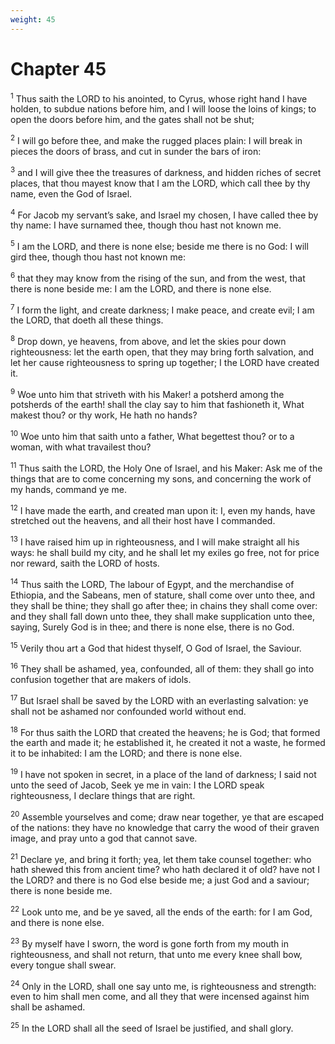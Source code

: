 ```yaml
---
weight: 45
---
```


# Chapter 45

<sup>1</sup> Thus saith the LORD to his anointed, to Cyrus, whose right hand I have holden, to subdue nations before him, and I will loose the loins of kings; to open the doors before him, and the gates shall not be shut; 

<sup>2</sup> I will go before thee, and make the rugged places plain: I will break in pieces the doors of brass, and cut in sunder the bars of iron: 

<sup>3</sup> and I will give thee the treasures of darkness, and hidden riches of secret places, that thou mayest know that I am the LORD, which call thee by thy name, even the God of Israel. 

<sup>4</sup> For Jacob my servant’s sake, and Israel my chosen, I have called thee by thy name: I have surnamed thee, though thou hast not known me. 

<sup>5</sup> I am the LORD, and there is none else; beside me there is no God: I will gird thee, though thou hast not known me: 

<sup>6</sup> that they may know from the rising of the sun, and from the west, that there is none beside me: I am the LORD, and there is none else. 

<sup>7</sup> I form the light, and create darkness; I make peace, and create evil; I am the LORD, that doeth all these things. 

<sup>8</sup> Drop down, ye heavens, from above, and let the skies pour down righteousness: let the earth open, that they may bring forth salvation, and let her cause righteousness to spring up together; I the LORD have created it. 

<sup>9</sup> Woe unto him that striveth with his Maker! a potsherd among the potsherds of the earth! shall the clay say to him that fashioneth it, What makest thou? or thy work, He hath no hands? 

<sup>10</sup> Woe unto him that saith unto a father, What begettest thou? or to a woman, with what travailest thou? 

<sup>11</sup> Thus saith the LORD, the Holy One of Israel, and his Maker: Ask me of the things that are to come concerning my sons, and concerning the work of my hands, command ye me. 

<sup>12</sup> I have made the earth, and created man upon it: I, even my hands, have stretched out the heavens, and all their host have I commanded. 

<sup>13</sup> I have raised him up in righteousness, and I will make straight all his ways: he shall build my city, and he shall let my exiles go free, not for price nor reward, saith the LORD of hosts. 

<sup>14</sup> Thus saith the LORD, The labour of Egypt, and the merchandise of Ethiopia, and the Sabeans, men of stature, shall come over unto thee, and they shall be thine; they shall go after thee; in chains they shall come over: and they shall fall down unto thee, they shall make supplication unto thee, saying, Surely God is in thee; and there is none else, there is no God. 

<sup>15</sup> Verily thou art a God that hidest thyself, O God of Israel, the Saviour. 

<sup>16</sup> They shall be ashamed, yea, confounded, all of them: they shall go into confusion together that are makers of idols. 

<sup>17</sup> But Israel shall be saved by the LORD with an everlasting salvation: ye shall not be ashamed nor confounded world without end. 

<sup>18</sup> For thus saith the LORD that created the heavens; he is God; that formed the earth and made it; he established it, he created it not a waste, he formed it to be inhabited: I am the LORD; and there is none else. 

<sup>19</sup> I have not spoken in secret, in a place of the land of darkness; I said not unto the seed of Jacob, Seek ye me in vain: I the LORD speak righteousness, I declare things that are right. 

<sup>20</sup> Assemble yourselves and come; draw near together, ye that are escaped of the nations: they have no knowledge that carry the wood of their graven image, and pray unto a god that cannot save. 

<sup>21</sup> Declare ye, and bring it forth; yea, let them take counsel together: who hath shewed this from ancient time? who hath declared it of old? have not I the LORD? and there is no God else beside me; a just God and a saviour; there is none beside me. 

<sup>22</sup> Look unto me, and be ye saved, all the ends of the earth: for I am God, and there is none else. 

<sup>23</sup> By myself have I sworn, the word is gone forth from my mouth in righteousness, and shall not return, that unto me every knee shall bow, every tongue shall swear. 

<sup>24</sup> Only in the LORD, shall one say unto me, is righteousness and strength: even to him shall men come, and all they that were incensed against him shall be ashamed. 

<sup>25</sup> In the LORD shall all the seed of Israel be justified, and shall glory. 


